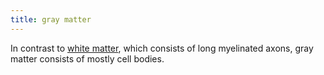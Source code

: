 ```yaml
---
title: gray matter
---
```


In contrast to [white matter](notes/neuro/white-matter.md), which consists of long myelinated axons, gray matter consists of mostly cell bodies.